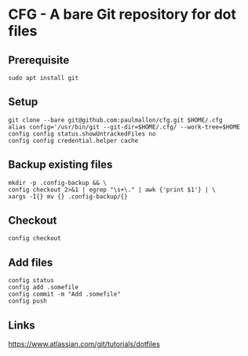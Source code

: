 # CFG - A bare Git repository for dot files


## Prerequisite

    sudo apt install git


## Setup

    git clone --bare git@github.com:paulmallon/cfg.git $HOME/.cfg
    alias config='/usr/bin/git --git-dir=$HOME/.cfg/ --work-tree=$HOME
    config config status.showUntrackedFiles no
    config config credential.helper cache
    
## Backup existing files    

    mkdir -p .config-backup && \
    config checkout 2>&1 | egrep "\s+\." | awk {'print $1'} | \
    xargs -I{} mv {} .config-backup/{}
    
## Checkout    

    config checkout
    
## Add files

    config status
    config add .somefile
    config commit -m "Add .somefile"
    config push


## Links

https://www.atlassian.com/git/tutorials/dotfiles